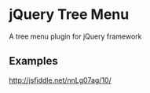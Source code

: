 # jQuery Tree Menu

A tree menu plugin for jQuery framework

## Examples
http://jsfiddle.net/nnLg07ag/10/

